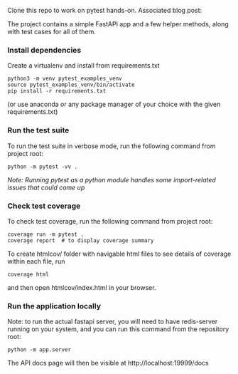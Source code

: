 Clone this repo to work on pytest hands-on. Associated blog post:

The project contains a simple FastAPI app and a few helper methods, along with test cases for all of them.

### Install dependencies

Create a virtualenv and install from requirements.txt
```commandline
python3 -m venv pytest_examples_venv
source pytest_examples_venv/bin/activate
pip install -r requirements.txt
```
(or use anaconda or any package manager of your choice with the given requirements.txt)

### Run the test suite

To run the test suite in verbose mode, run the following command from project root:
```commandline
python -m pytest -vv .
```
_Note: Running pytest as a python module handles some import-related issues that could come up_ 

### Check test coverage

To check test coverage, run the following command from project root:
```commandline
coverage run -m pytest .
coverage report  # to display coverage summary
```

To create htmlcov/ folder with navigable html files to see details of coverage within each file, run
```commandline
coverage html
```
and then open htmlcov/index.html in your browser.

### Run the application locally
Note: to run the actual fastapi server, you will need to have redis-server running on your system, and you can run this command from the repository root: 
```commandline
python -m app.server
```

The API docs page will then be visible at http://localhost:19999/docs